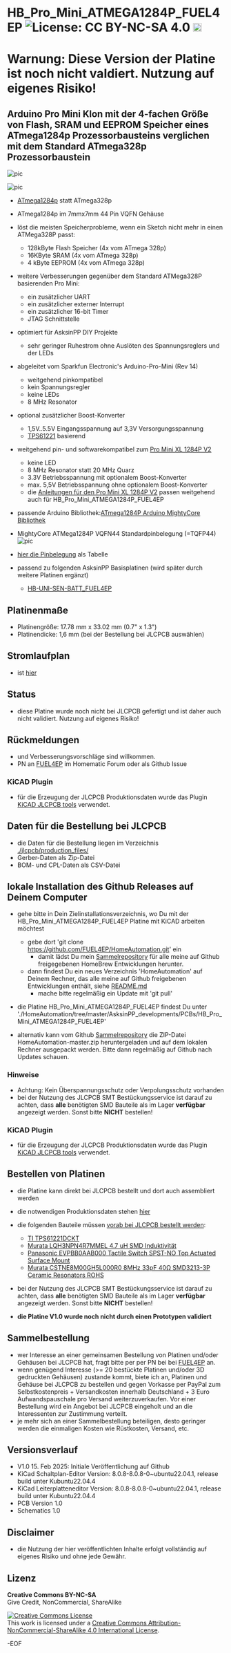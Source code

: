 # HB_Pro_Mini_ATMEGA1284P_FUEL4EP ![License: CC BY-NC-SA 4.0](https://img.shields.io/badge/License-CC%20BY--NC--SA%204.0-lightgrey.svg) <a href='https://ko-fi.com/FUEL4EP' target='_blank'><img height='20' style='border:0px;height:20px;' src='https://cdn.ko-fi.com/cdn/kofi1.png?v=2' border='0' alt='Buy Me a Coffee at ko-fi.com' /></a>



# Warnung: Diese Version der Platine ist noch nicht valdiert. Nutzung auf eigenes Risiko!


## Arduino Pro Mini Klon mit der 4-fachen Größe von Flash, SRAM und EEPROM Speicher eines ATmega1284p Prozessorbausteins verglichen mit dem Standard ATmega328p Prozessorbaustein

![pic](PNGs/HB_Pro_Mini_ATMEGA1284P_FUEL4EP_PCB_3D_top.png)

![pic](PNGs/HB_Pro_Mini_ATMEGA1284P_FUEL4EP_PCB_KiCAD.png)



- [ATmega1284p](https://ww1.microchip.com/downloads/en/DeviceDoc/Atmel-42719-ATmega1284P_Datasheet.pdf) statt ATmega328p
- ATmega1284p im 7mmx7mm 44 Pin VQFN Gehäuse
- löst die meisten Speicherprobleme, wenn ein Sketch nicht mehr in einen ATMega328P passt:
	+ 128kByte Flash Speicher (4x vom ATmega 328p)
	+ 16KByte SRAM (4x vom ATmega 328p)
	+ 4 kByte EEPROM (4x vom ATmega 328p)
- weitere Verbesserungen gegenüber dem Standard ATMega328P basierenden Pro Mini:
	+ ein zusätzlicher UART
	+ ein zusätzlicher externer Interrupt
	+ ein zusätzlicher 16-bit Timer	
	* JTAG Schnittstelle
- optimiert für AsksinPP DIY Projekte
	+ sehr geringer Ruhestrom ohne Auslöten des Spannungsreglers und der LEDs
- abgeleitet vom Sparkfun Electronic's Arduino-Pro-Mini (Rev 14)
	+ weitgehend pinkompatibel
	+ kein Spannungsregler
	+ keine LEDs
	+ 8 MHz Resonator
- optional zusätzlicher Boost-Konverter
	+ 1,5V..5.5V Eingangsspannung auf 3,3V Versorgungsspannung
	+ [TPS61221](https://www.ti.com/lit/ds/symlink/tps61221.pdf?ts=1739637159741&ref_url=https%253A%252F%252Fwww.ti.com%252Fproduct%252Fde-de%252FTPS61221) basierend
- weitgehend pin- und softwarekompatibel zum  [Pro Mini XL 1284P V2](https://prominimicros.com/)
	+ keine LED
	+ 8 MHz Resonator statt 20 MHz Quarz
	+ 3.3V Betriebsspannung mit optionalem Boost-Konverter
	+ max. 5,5V Betriebsspannung ohne optionalem Boost-Konverter
	+ die [Anleitungen für den Pro Mini XL 1284P V2](https://prominimicros.com/) passen weitgehend auch für HB_Pro_Mini_ATMEGA1284P_FUEL4EP
- passende Arduino Bibliothek:[ATmega1284P Arduino MightyCore Bibliothek](https://github.com/MCUdude/MightyCore)

- MightyCore ATMega1284P VQFN44 Standardpinbelegung (=TQFP44)
![pic](https://camo.githubusercontent.com/f742815386b28a178123e560f0cf049fb899a454ab97b18c96a96b3ec3785b91/68747470733a2f2f692e696d6775722e636f6d2f4b3334785a62342e6a7067)

- [hier die Pinbelegung](./PinOut/) als Tabelle

- passend zu folgenden AsksinPP Basisplatinen (wird später durch weitere Platinen ergänzt)
	* [HB-UNI-SEN-BATT_FUEL4EP](https://github.com/FUEL4EP/HomeAutomation/tree/master/AsksinPP_developments/PCBs/HB-UNI-SEN-BATT_FUEL4EP)

## Platinenmaße

- Platinengröße: 17.78 mm x 33.02 mm (0.7" x 1.3")
- Platinendicke: 1,6 mm (bei der Bestellung bei JLCPCB auswählen)

## Stromlaufplan

- ist [hier](./Schematics/HB_Pro_Mini_ATMEGA1284P_FUEL4EP.pdf)

## Status

- diese Platine wurde noch nicht bei JLCPCB gefertigt und ist daher auch nicht validiert. Nutzung auf eigenes Risiko!


## Rückmeldungen

- und Verbesserungsvorschläge sind willkommen.
- PN an [FUEL4EP](https://homematic-forum.de/forum/ucp.php?i=pm&mode=compose&u=20685) im Homematic Forum oder als Github Issue

### KiCAD Plugin
- für die Erzeugung der JLCPCB Produktionsdaten wurde das Plugin [KiCAD JLCPCB tools](https://github.com/bouni/kicad-jlcpcb-tools) verwendet.

## Daten für die Bestellung bei JLCPCB

- die Daten für die Bestellung liegen im Verzeichnis [./jlcpcb/production_files/](./jlcpcb/production_files/)
- Gerber-Daten als Zip-Datei
- BOM- und CPL-Daten als CSV-Datei


## lokale Installation des Github Releases auf Deinem Computer

- gehe bitte in Dein Zielinstallationsverzeichnis, wo Du mit der HB_Pro_Mini_ATMEGA1284P_FUEL4EP Platine mit KiCAD arbeiten möchtest

  - gebe dort 'git clone https://github.com/FUEL4EP/HomeAutomation.git' ein
	  + damit lädst Du mein [Sammelrepository](https://github.com/FUEL4EP/HomeAutomation) für alle meine auf Github freigegebenen HomeBrew Entwicklungen herunter.
  - dann findest Du ein neues Verzeichnis 'HomeAutomation' auf Deinem Rechner, das alle meine auf Github freigebenen Entwicklungen enthält, siehe [README.md](https://github.com/FUEL4EP/HomeAutomation/blob/master/README.md)
  	+ mache bitte regelmäßig ein Update mit 'git pull'
 -	die Platine HB_Pro_Mini_ATMEGA1284P_FUEL4EP findest Du unter './HomeAutomation/tree/master/AsksinPP_developments/PCBs/HB_Pro_Mini_ATMEGA1284P_FUEL4EP'
 
- alternativ kann vom Github [Sammelrepository](https://github.com/FUEL4EP/HomeAutomation) die ZIP-Datei HomeAutomation-master.zip heruntergeladen und auf dem lokalen Rechner ausgepackt werden. Bitte dann regelmäßig auf Github nach Updates schauen.

### Hinweise
* Achtung: Kein Überspannungsschutz oder Verpolungsschutz vorhanden
* bei der Nutzung des JLCPCB SMT Bestückungsservice ist darauf zu achten, dass **alle** benötigten SMD Bauteile als im Lager **verfügbar** angezeigt werden. Sonst bitte **NICHT** bestellen!

### KiCAD Plugin
- für die Erzeugung der JLCPCB Produktionsdaten wurde das Plugin [KiCAD JLCPCB tools](https://github.com/bouni/kicad-jlcpcb-tools) verwendet.


## Bestellen von Platinen

- die Platine kann direkt bei JLCPCB bestellt und dort auch assembliert werden
- die notwendigen Produktionsdaten stehen [hier](./jlcpcb/production_files/)
- die folgenden Bauteile müssen [vorab bei JLCPCB bestellt werden](https://jlcpcb.com/help/article/53-what-is-jlcpcb-parts-pre-order-service):
	+ [TI TPS61221DCKT](https://jlcpcb.com/partdetail/TexasInstruments-TPS61221DCKT/C2865756) 
	+ [Murata LQH3NPN4R7MMEL 4.7 uH SMD Induktivität](https://jlcpcb.com/partdetail/MurataElectronics-LQH3NPN4R7MMEL/C576538)
	+ [Panasonic EVPBB0AAB000 Tactile Switch SPST-NO Top Actuated Surface Mount](https://jlcpcb.com/partdetail/Panasonic-EVPBB0AAB000/C558803)
	+ [Murata CSTNE8M00GH5L000R0 8MHz 33pF 40Ω SMD3213-3P Ceramic Resonators ROHS](https://jlcpcb.com/partdetail/946709-CSTNE8M00GH5L000R0/C882602)
- bei der Nutzung des JLCPCB SMT Bestückungsservice ist darauf zu achten, dass **alle** benötigten SMD Bauteile als im Lager **verfügbar** angezeigt werden. Sonst bitte **NICHT** bestellen!

- **die Platine V1.0  wurde noch nicht durch einen Prototypen validiert**

## Sammelbestellung

- wer Interesse an einer gemeinsamen Bestellung von Platinen und/oder Gehäusen bei JLCPCB hat, fragt bitte per per PN bei bei [FUEL4EP](https://homematic-forum.de/forum/ucp.php?i=pm&mode=compose&u=20685) an.
- wenn genügend Interesse (>= 20 bestückte Platinen und/oder 3D gedruckten Gehäusen) zustande kommt, biete ich an, Platinen  und Gehäuse bei JLCPCB zu bestellen und gegen Vorkasse per PayPal zum Selbstkostenpreis + Versandkosten innerhalb Deutschland + 3 Euro Aufwandspauschale pro Versand weiterzuverkaufen. Vor einer Bestellung wird ein Angebot bei JLCPCB eingeholt und an die Interessenten zur Zustimmung verteilt.
- je mehr sich an einer Sammelbestellung beteiligen, desto geringer werden die einmaligen Kosten wie Rüstkosten, Versand, etc.

## Versionsverlauf

-   V1.0 15. Feb 2025: Initiale Veröffentlichung auf Github
- KiCad Schaltplan-Editor Version: 8.0.8-8.0.8-0~ubuntu22.04.1, release build unter Kubuntu22.04.4
- KiCad Leiterplatteneditor Version: 8.0.8-8.0.8-0~ubuntu22.04.1, release build unter Kubuntu22.04.4
- PCB Version 1.0
- Schematics  1.0


## Disclaimer

-   die Nutzung der hier veröffentlichten Inhalte erfolgt vollständig auf eigenes Risiko und ohne jede Gewähr.


## Lizenz 

**Creative Commons BY-NC-SA**<br>
Give Credit, NonCommercial, ShareAlike

<a rel="license" href="http://creativecommons.org/licenses/by-nc-sa/4.0/"><img alt="Creative Commons License" style="border-width:0" src="https://i.creativecommons.org/l/by-nc-sa/4.0/88x31.png" /></a><br />This work is licensed under a <a rel="license" href="http://creativecommons.org/licenses/by-nc-sa/4.0/">Creative Commons Attribution-NonCommercial-ShareAlike 4.0 International License</a>.


-EOF
	

